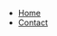 - [Home](/)
- [Contact](https://github.com/IceHe/lib/issues)

<!-- - [About](/_lru/marks/bio.md) -->
<!-- - External -->
<!--     - [Blog](https://icehe.me) -->
<!--     - [GitHub](https://github.com/IceHe) -->
<!--     - [GitLab](https://gitlab.com/IceHe) -->
<!--     - [Weibo](https://weibo.com/icedes) -->
<!--     - [Repo](https://github.com/IceHe/IceHe) -->

<!-- Ref : https://docsify.js.org/#/custom-navbar?id=markdown -->
